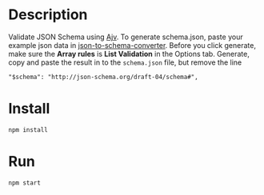 # Description
Validate JSON Schema using [Ajv](https://ajv.js.org/strict-mode.html). To generate schema.json, paste your example json data in [json-to-schema-converter](https://www.liquid-technologies.com/online-json-to-schema-converter). Before you click generate, make sure the  **Array rules** is **List Validation** in the Options tab. Generate, copy and paste the result in to the `schema.json` file, but remove the line 
```
"$schema": "http://json-schema.org/draft-04/schema#",
```

# Install
```
npm install
```
# Run
```
npm start
```
